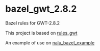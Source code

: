 # bazel_gwt_2.8.2
Bazel rules for GWT-2.8.2

This project is based on [rules_gwt](https://github.com/bazelbuild/rules_gwt)

An example of use on [nalu_bazel_example](https://github.com/tadeoj/nalu-bazel-example)